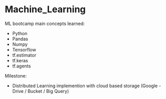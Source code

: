 # Machine_Learning

ML bootcamp main concepts learned:

- Python
- Pandas
- Numpy
- Tensorflow
- tf.estimator
- tf.keras
- tf.agents

Milestone:

- Distributed Learning implemention with cloud based storage (Google - Drive / Bucket / Big Query)
